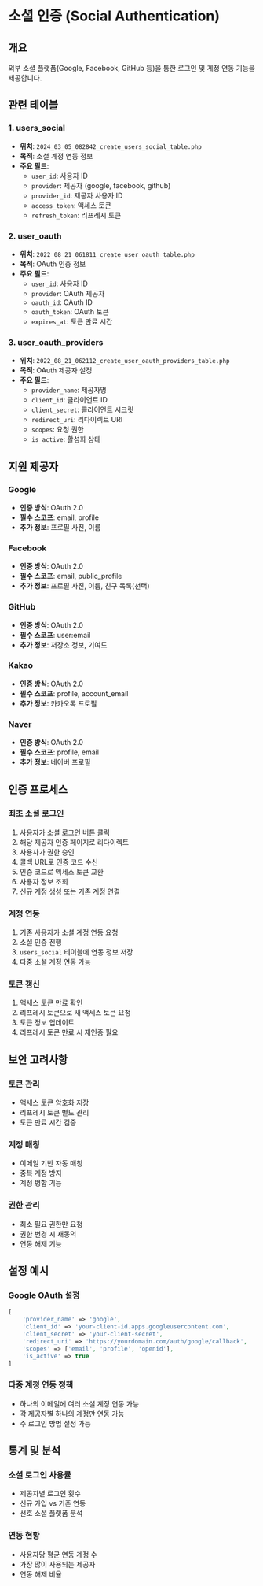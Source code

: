 # 소셜 인증 (Social Authentication)

## 개요
외부 소셜 플랫폼(Google, Facebook, GitHub 등)을 통한 로그인 및 계정 연동 기능을 제공합니다.

## 관련 테이블

### 1. users_social
- **위치**: `2024_03_05_082842_create_users_social_table.php`
- **목적**: 소셜 계정 연동 정보
- **주요 필드**:
  - `user_id`: 사용자 ID
  - `provider`: 제공자 (google, facebook, github)
  - `provider_id`: 제공자 사용자 ID
  - `access_token`: 액세스 토큰
  - `refresh_token`: 리프레시 토큰

### 2. user_oauth
- **위치**: `2022_08_21_061811_create_user_oauth_table.php`
- **목적**: OAuth 인증 정보
- **주요 필드**:
  - `user_id`: 사용자 ID
  - `provider`: OAuth 제공자
  - `oauth_id`: OAuth ID
  - `oauth_token`: OAuth 토큰
  - `expires_at`: 토큰 만료 시간

### 3. user_oauth_providers
- **위치**: `2022_08_21_062112_create_user_oauth_providers_table.php`
- **목적**: OAuth 제공자 설정
- **주요 필드**:
  - `provider_name`: 제공자명
  - `client_id`: 클라이언트 ID
  - `client_secret`: 클라이언트 시크릿
  - `redirect_uri`: 리다이렉트 URI
  - `scopes`: 요청 권한
  - `is_active`: 활성화 상태

## 지원 제공자

### Google
- **인증 방식**: OAuth 2.0
- **필수 스코프**: email, profile
- **추가 정보**: 프로필 사진, 이름

### Facebook
- **인증 방식**: OAuth 2.0
- **필수 스코프**: email, public_profile
- **추가 정보**: 프로필 사진, 이름, 친구 목록(선택)

### GitHub
- **인증 방식**: OAuth 2.0
- **필수 스코프**: user:email
- **추가 정보**: 저장소 정보, 기여도

### Kakao
- **인증 방식**: OAuth 2.0
- **필수 스코프**: profile, account_email
- **추가 정보**: 카카오톡 프로필

### Naver
- **인증 방식**: OAuth 2.0
- **필수 스코프**: profile, email
- **추가 정보**: 네이버 프로필

## 인증 프로세스

### 최초 소셜 로그인
1. 사용자가 소셜 로그인 버튼 클릭
2. 해당 제공자 인증 페이지로 리다이렉트
3. 사용자가 권한 승인
4. 콜백 URL로 인증 코드 수신
5. 인증 코드로 액세스 토큰 교환
6. 사용자 정보 조회
7. 신규 계정 생성 또는 기존 계정 연결

### 계정 연동
1. 기존 사용자가 소셜 계정 연동 요청
2. 소셜 인증 진행
3. `users_social` 테이블에 연동 정보 저장
4. 다중 소셜 계정 연동 가능

### 토큰 갱신
1. 액세스 토큰 만료 확인
2. 리프레시 토큰으로 새 액세스 토큰 요청
3. 토큰 정보 업데이트
4. 리프레시 토큰 만료 시 재인증 필요

## 보안 고려사항

### 토큰 관리
- 액세스 토큰 암호화 저장
- 리프레시 토큰 별도 관리
- 토큰 만료 시간 검증

### 계정 매칭
- 이메일 기반 자동 매칭
- 중복 계정 방지
- 계정 병합 기능

### 권한 관리
- 최소 필요 권한만 요청
- 권한 변경 시 재동의
- 연동 해제 기능

## 설정 예시

### Google OAuth 설정
```php
[
    'provider_name' => 'google',
    'client_id' => 'your-client-id.apps.googleusercontent.com',
    'client_secret' => 'your-client-secret',
    'redirect_uri' => 'https://yourdomain.com/auth/google/callback',
    'scopes' => ['email', 'profile', 'openid'],
    'is_active' => true
]
```

### 다중 계정 연동 정책
- 하나의 이메일에 여러 소셜 계정 연동 가능
- 각 제공자별 하나의 계정만 연동 가능
- 주 로그인 방법 설정 가능

## 통계 및 분석

### 소셜 로그인 사용률
- 제공자별 로그인 횟수
- 신규 가입 vs 기존 연동
- 선호 소셜 플랫폼 분석

### 연동 현황
- 사용자당 평균 연동 계정 수
- 가장 많이 사용되는 제공자
- 연동 해제 비율